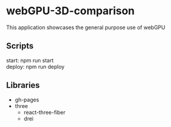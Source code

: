 # webGPU-3D-comparison

This application showcases the general purpose use of webGPU

## Scripts
start: npm run start  
deploy: npm run deploy

## Libraries
- gh-pages
- three
  - react-three-fiber
  - drei
